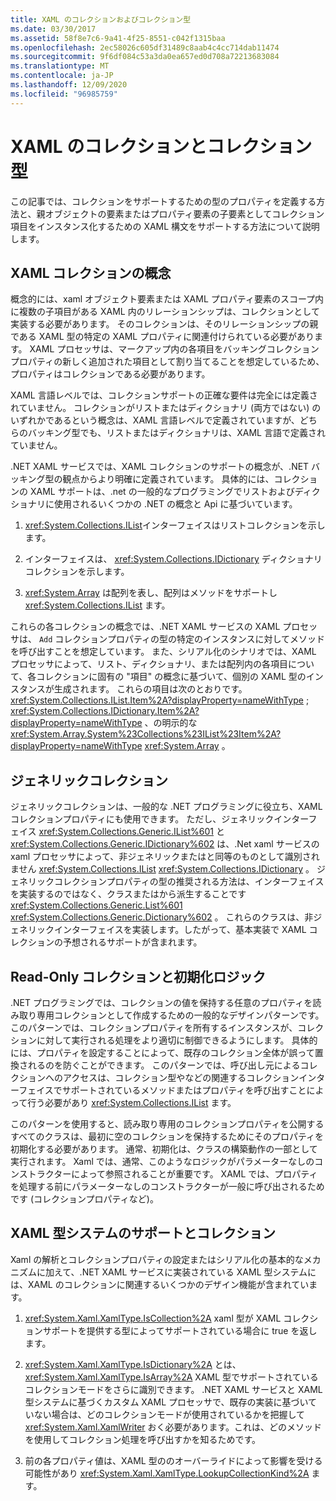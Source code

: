 ```yaml
---
title: XAML のコレクションおよびコレクション型
ms.date: 03/30/2017
ms.assetid: 58f8e7c6-9a41-4f25-8551-c042f1315baa
ms.openlocfilehash: 2ec58026c605df31489c8aab4c4cc714dab11474
ms.sourcegitcommit: 9f6df084c53a3da0ea657ed0d708a72213683084
ms.translationtype: MT
ms.contentlocale: ja-JP
ms.lasthandoff: 12/09/2020
ms.locfileid: "96985759"
---
```

# <a name="collections-and-collection-types-for-xaml"></a>XAML のコレクションとコレクション型

この記事では、コレクションをサポートするための型のプロパティを定義する方法と、親オブジェクトの要素またはプロパティ要素の子要素としてコレクション項目をインスタンス化するための XAML 構文をサポートする方法について説明します。

## <a name="xaml-collection-concepts"></a>XAML コレクションの概念

概念的には、xaml オブジェクト要素または XAML プロパティ要素のスコープ内に複数の子項目がある XAML 内のリレーションシップは、コレクションとして実装する必要があります。 そのコレクションは、そのリレーションシップの親である XAML 型の特定の XAML プロパティに関連付けられている必要があります。 XAML プロセッサは、マークアップ内の各項目をバッキングコレクションプロパティの新しく追加された項目として割り当てることを想定しているため、プロパティはコレクションである必要があります。

XAML 言語レベルでは、コレクションサポートの正確な要件は完全には定義されていません。 コレクションがリストまたはディクショナリ (両方ではない) のいずれかであるという概念は、XAML 言語レベルで定義されていますが、どちらのバッキング型でも、リストまたはディクショナリは、XAML 言語で定義されていません。

.NET XAML サービスでは、XAML コレクションのサポートの概念が、.NET バッキング型の観点からより明確に定義されています。 具体的には、コレクションの XAML サポートは、.net の一般的なプログラミングでリストおよびディクショナリに使用されるいくつかの .NET の概念と Api に基づいています。

1. <xref:System.Collections.IList>インターフェイスはリストコレクションを示します。

2. インターフェイスは、 <xref:System.Collections.IDictionary> ディクショナリコレクションを示します。

3. <xref:System.Array> は配列を表し、配列はメソッドをサポートし <xref:System.Collections.IList> ます。

これらの各コレクションの概念では、.NET XAML サービスの XAML プロセッサは、 `Add` コレクションプロパティの型の特定のインスタンスに対してメソッドを呼び出すことを想定しています。 また、シリアル化のシナリオでは、XAML プロセッサによって、リスト、ディクショナリ、または配列内の各項目について、各コレクションに固有の "項目" の概念に基づいて、個別の XAML 型のインスタンスが生成されます。 これらの項目は次のとおりです。 <xref:System.Collections.IList.Item%2A?displayProperty=nameWithType> ; <xref:System.Collections.IDictionary.Item%2A?displayProperty=nameWithType> 、の明示的な <xref:System.Array.System%23Collections%23IList%23Item%2A?displayProperty=nameWithType> <xref:System.Array> 。

## <a name="generic-collections"></a>ジェネリックコレクション

ジェネリックコレクションは、一般的な .NET プログラミングに役立ち、XAML コレクションプロパティにも使用できます。 ただし、ジェネリックインターフェイス <xref:System.Collections.Generic.IList%601> と <xref:System.Collections.Generic.IDictionary%602> は、.Net xaml サービスの xaml プロセッサによって、非ジェネリックまたはと同等のものとして識別されません <xref:System.Collections.IList> <xref:System.Collections.IDictionary> 。 ジェネリックコレクションプロパティの型の推奨される方法は、インターフェイスを実装するのではなく、クラスまたはから派生することです <xref:System.Collections.Generic.List%601> <xref:System.Collections.Generic.Dictionary%602> 。 これらのクラスは、非ジェネリックインターフェイスを実装します。したがって、基本実装で XAML コレクションの予想されるサポートが含まれます。

## <a name="read-only-collections-and-initialization-logic"></a>Read-Only コレクションと初期化ロジック

.NET プログラミングでは、コレクションの値を保持する任意のプロパティを読み取り専用コレクションとして作成するための一般的なデザインパターンです。 このパターンでは、コレクションプロパティを所有するインスタンスが、コレクションに対して実行される処理をより適切に制御できるようにします。 具体的には、プロパティを設定することによって、既存のコレクション全体が誤って置換されるのを防ぐことができます。 このパターンでは、呼び出し元によるコレクションへのアクセスは、コレクション型やなどの関連するコレクションインターフェイスでサポートされているメソッドまたはプロパティを呼び出すことによって行う必要があり <xref:System.Collections.IList> ます。

このパターンを使用すると、読み取り専用のコレクションプロパティを公開するすべてのクラスは、最初に空のコレクションを保持するためにそのプロパティを初期化する必要があります。 通常、初期化は、クラスの構築動作の一部として実行されます。 Xaml では、通常、このようなロジックがパラメーターなしのコンストラクターによって参照されることが重要です。 XAML では、プロパティを処理する前にパラメーターなしのコンストラクターが一般に呼び出されるためです (コレクションプロパティなど)。

## <a name="xaml-type-system-support-and-collections"></a>XAML 型システムのサポートとコレクション

Xaml の解析とコレクションプロパティの設定またはシリアル化の基本的なメカニズムに加えて、.NET XAML サービスに実装されている XAML 型システムには、XAML のコレクションに関連するいくつかのデザイン機能が含まれています。

1. <xref:System.Xaml.XamlType.IsCollection%2A> xaml 型が XAML コレクションサポートを提供する型によってサポートされている場合に true を返します。

2. <xref:System.Xaml.XamlType.IsDictionary%2A> とは、 <xref:System.Xaml.XamlType.IsArray%2A> XAML 型でサポートされているコレクションモードをさらに識別できます。 .NET XAML サービスと XAML 型システムに基づくカスタム XAML プロセッサで、既存の実装に基づいていない場合は、どのコレクションモードが使用されているかを把握して <xref:System.Xaml.XamlWriter> おく必要があります。これは、どのメソッドを使用してコレクション処理を呼び出すかを知るためです。

3. 前の各プロパティ値は、XAML 型ののオーバーライドによって影響を受ける可能性があり <xref:System.Xaml.XamlType.LookupCollectionKind%2A> ます。
